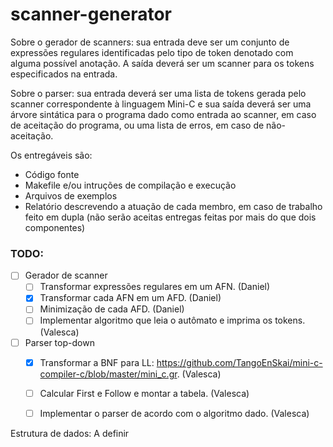 # scanner-generator

Sobre o gerador de scanners: sua entrada deve ser um conjunto de expressões regulares identificadas pelo tipo de token denotado com alguma possível anotação. A saída deverá ser um scanner para os tokens especificados na entrada.

Sobre o parser: sua entrada deverá ser uma lista de tokens gerada pelo scanner correspondente à linguagem Mini-C e sua saída deverá ser uma árvore sintática para o programa dado como entrada ao scanner, em caso de aceitação do programa, ou uma lista de erros, em caso de não-aceitação.

Os entregáveis são:
- Código fonte
- Makefile e/ou intruções de compilação e execução
- Arquivos de exemplos
- Relatório descrevendo a atuação de cada membro, em caso de trabalho feito em dupla (não serão aceitas entregas feitas por mais do que dois componentes)

### TODO:

- [ ] Gerador de scanner
    - [ ] Transformar expressões regulares em um AFN. (Daniel)
    - [x] Transformar cada AFN em um AFD. (Daniel)
    - [ ] Minimização de cada AFD. (Daniel)
    - [ ] Implementar algoritmo que leia o autômato e imprima os tokens. (Valesca)
- [ ] Parser top-down
    - [x] Transformar a BNF para LL: https://github.com/TangoEnSkai/mini-c-compiler-c/blob/master/mini_c.gr. (Valesca)
    - [ ] Calcular First e Follow e montar a tabela. (Valesca)
    - [ ] Implementar o parser de acordo com o algoritmo dado. (Valesca)


Estrutura de dados: A definir
